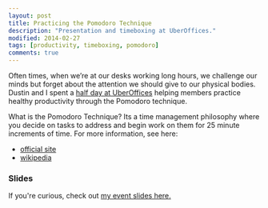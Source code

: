 ```yaml
---
layout: post
title: Practicing the Pomodoro Technique
description: "Presentation and timeboxing at UberOffices."
modified: 2014-02-27
tags: [productivity, timeboxing, pomodoro]
comments: true
---
```


Often times, when we’re at our desks working long hours, we challenge our minds but forget about the attention we should give to our physical bodies. Dustin and I spent a [half day at UberOffices](https://routeam.com/classes/1309) helping members practice healthy productivity through the Pomodoro technique.  

What is the Pomodoro Technique? Its a time management philosophy where you decide on tasks to address and begin work on them for 25 minute increments of time. For more information, see here:

  * [official site](http://pomodorotechnique.com/)
  * [wikipedia](http://en.wikipedia.org/wiki/Pomodoro_Technique)

### Slides

If you're curious, check out [my event slides here.](../practicing-pomodoro)
